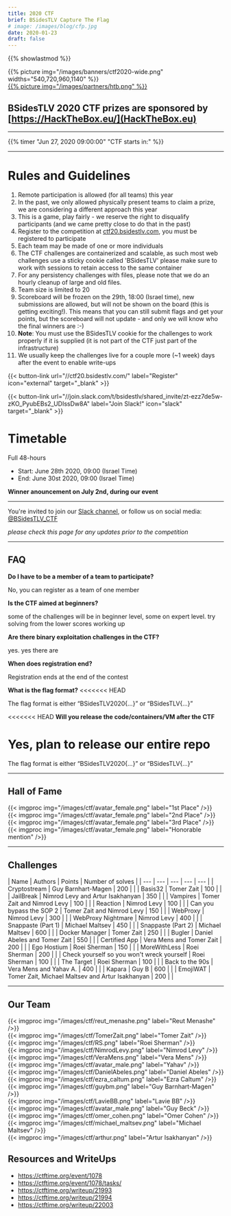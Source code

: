 ```yaml
---
title: 2020 CTF
brief: BSidesTLV Capture The Flag
# image: /images/blog/cfp.jpg
date: 2020-01-23
draft: false
---
```

{{% showlastmod %}}

<div class="row">
    <div class="col-xs-12 col-md-7">{{% picture img="/images/banners/ctf2020-wide.png" widths="540,720,960,1140" %}}</div>
    <div class="col-xs-8 col-md-5"><a href="https://HackTheBox.eu/" target="_blank">{{% picture img="/images/partners/htb.png" %}}</a></div>
</div>

## BSidesTLV 2020 CTF prizes are sponsored by [https://HackTheBox.eu/](HackTheBox.eu)

---

{{% timer "Jun 27, 2020 09:00:00" "CTF starts in:" %}}

---

# Rules and Guidelines

1. Remote participation is allowed (for all teams) this year
1. In the past, we only allowed physically present teams to claim a prize, we are considering a different approach this year
1. This is a game, play fairly - we reserve the right to disqualify participants (and we came pretty close to do that in the past)
1. Register to the competition at [ctf20.bsidestlv.com](https://ctf20.bsidestlv.com), you must be registered to participate
1. Each team may be made of one or more individuals
1. The CTF challenges are containerized and scalable, as such most web challenges use a sticky cookie called 'BSidesTLV' please make sure to work with sessions to retain access to the same container
1. For any persistency challenges with files, please note that we do an hourly cleanup of large and old files.
1. Team size is limited to 20
1. Scoreboard will be frozen on the 29th, 18:00 (Israel time), new submissions are allowed, but will not be shown on the board (this is getting exciting!). This means that you can still submit flags and get your points, but the scoreboard will not update - and only we will know who the final winners are :-) 
1. **Note**: You must use the BSidesTLV cookie for the challenges to work properly if it is supplied (it is not part of the CTF just part of the infrastructure)
1. We usually keep the challenges live for a couple more (~1 week) days after the event to enable write-ups

{{< button-link
    url="//ctf20.bsidestlv.com/"
    label="Register"
    icon="external"
    target="_blank" >}}

{{< button-link url="//join.slack.com/t/bsidestlv/shared_invite/zt-ezz7de5w-zKO_PyubEBs2_UDIssDw8A"
        label="Join Slack!"
    icon="slack"
    target="_blank" >}} 


#  Timetable

Full 48-hours

* Start: June 28th 2020, 09:00 (Israel Time)
* End:   June 30st 2020, 09:00 (Israel Time)

**Winner anouncement on July 2nd, during our event**

---

You're invited to join our [Slack channel](https://join.slack.com/t/bsidestlv/shared_invite/zt-ezz7de5w-zKO_PyubEBs2_UDIssDw8A), or follow us on social media: [@BSidesTLV_CTF](https://twitter.com/BSidesTLV_CTF)

*please check this page for any updates prior to the competition*

---

## FAQ

**Do I have to be a member of a team to participate?**

No, you can register as a team of one member

**Is the CTF aimed at beginners?**

some of the challenges will be in beginner level, some on expert level. try solving from the lower scores working up 

**Are there binary exploitation challenges in the CTF?**

yes. yes there are

**When does registration end?**

Registration ends at the end of the contest

**What is the flag format?**
<<<<<<< HEAD

The flag format is either “BSidesTLV2020{…}” or “BSidesTLV{…}”

<<<<<<< HEAD
**Will you release the code/containers/VM after the CTF**

Yes, plan to release our entire repo
=======

The flag format is either “BSidesTLV2020{…}” or “BSidesTLV{…}”

---

## Hall of Fame

<div class="row around-xs avatars">
    <div>{{< imgproc img="/images/ctf/avatar_female.png" label="1st Place" />}}</div>
    <div>{{< imgproc img="/images/ctf/avatar_female.png" label="2nd Place" />}}</div>
    <div>{{< imgproc img="/images/ctf/avatar_female.png" label="3rd Place" />}}</div>
    <div>{{< imgproc img="/images/ctf/avatar_female.png" label="Honorable mention" />}}</div>
</div>

---

## Challenges

| Name | Authors | Points | Number of solves |
| ---  | --- | --- | --- | --- |
| Cryptostream | Guy Barnhart-Magen               | 200 | |
| Basis32      | Tomer Zait                       | 100 | |
| JailBreak    | Nimrod Levy and Artur Isakhanyan | 350 | |
| Vampires     | Tomer Zait and Nimrod Levy       | 100 | |
| Reaction     | Nimrod Levy                      | 100 | |
| Can you bypass the SOP 2 | Tomer Zait and Nimrod Levy | 150 | |
| WebProxy     | Nimrod Levy                      | 300 | |
| WebProxy Nightmare | Nimrod Levy                | 400 | |
| Snappaste (Part 1) | Michael Maltsev            | 450 | |
| Snappaste (Part 2) | Michael Maltsev            | 600 | |
| Docker Manager     | Tomer Zait                 | 250 | |
| Bugler             | Daniel Abeles and Tomer Zait | 550 | |
| Certified App      | Vera Mens and Tomer Zait   | 200 | |
| Ego Hostium        | Roei Sherman               | 150 | |
| MoreWithLess       | Roei Sherman               | 200 | |
| Check yourself so you won't wreck yourself | Roei Sherman               | 100 | |
| The Target         | Roei Sherman               | 100 | |
| Back to the 90s    | Vera Mens and Yahav A.     | 400 | |
| Kapara             | Guy B                      | 600 | |
| EmojiWAT           | Tomer Zait, Michael Maltsev and Artur Isakhanyan | 200 | |

---

## Our Team

<div class="row around-xs avatars shuffle">
    <div>{{< imgproc img="/images/ctf/reut_menashe.png" label="Reut Menashe" />}}</div>
    <div>{{< imgproc img="/images/ctf/TomerZait.png" label="Tomer Zait" />}}</div>
    <div>{{< imgproc img="/images/ctf/RS.png" label="Roei Sherman" />}} </div>
    <div>{{< imgproc img="/images/ctf/NimrodLevy.png" label="Nimrod Levy" />}}</div>
    <div>{{< imgproc img="/images/ctf/VeraMens.png" label="Vera Mens" />}}</div>
    <div>{{< imgproc img="/images/ctf/avatar_male.png" label="Yahav" />}}</div>
    <div>{{< imgproc img="/images/ctf/DanielAbeles.png" label="Daniel Abeles" />}}</div>
    <div>{{< imgproc img="/images/ctf/ezra_caltum.png" label="Ezra Caltum" />}}</div>
    <div>{{< imgproc img="/images/ctf/guybm.png" label="Guy Barnhart-Magen" />}}</div>
    <div>{{< imgproc img="/images/ctf/LavieBB.png" label="Lavie BB" />}}</div>
    <div>{{< imgproc img="/images/ctf/avatar_male.png" label="Guy Beck" />}}</div>
    <div>{{< imgproc img="/images/ctf/omer_cohen.png" label="Omer Cohen" />}}</div>
    <div>{{< imgproc img="/images/ctf/michael_maltsev.png" label="Michael Maltsev" />}}</div>
    <div>{{< imgproc img="/images/ctf/arthur.png" label="Artur Isakhanyan" />}}</div>
</div>

## Resources and WriteUps

* https://ctftime.org/event/1078
* https://ctftime.org/event/1078/tasks/
* https://ctftime.org/writeup/21993
* https://ctftime.org/writeup/21994
* https://ctftime.org/writeup/22003

